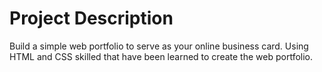 # Project Description
Build a simple web portfolio to serve as your online business card. Using HTML and CSS skilled that have been learned to create the web portfolio.
